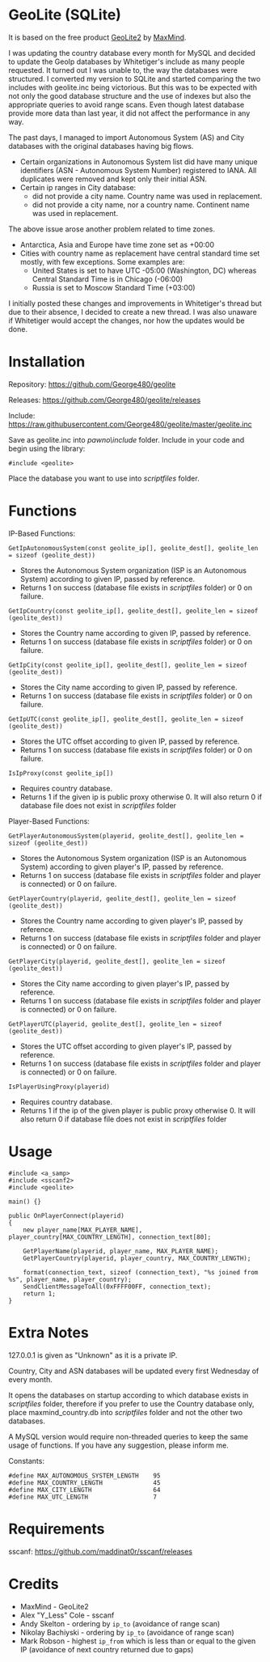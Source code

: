 # __GeoLite__ (SQLite)

It is based on the free product [GeoLite2](https://dev.maxmind.com/geoip/geoip2/geolite2/) by [MaxMind](https://www.maxmind.com/en/home).

I was updating the country database every month for MySQL and decided to update the GeoIp databases by Whitetiger's include as many people requested. It turned out I was unable to, the way the databases were structured. I converted my version to SQLite and started comparing the two includes with geolite.inc being victorious. But this was to be expected with not only the good database structure and the use of indexes but also the appropriate queries to avoid range scans. Even though latest database provide more data than last year, it did not affect the performance in any way.

The past days, I managed to import Autonomous System (AS) and City databases with the original databases having big flows.

* Certain organizations in Autonomous System list did have many unique identifiers (ASN - Autonomous System Number) registered to IANA. All duplicates were removed and kept only their initial ASN.
* Certain ip ranges in City database:
  * did not provide a city name. Country name was used in replacement.
  * did not provide a city name, nor a country name. Continent name was used in replacement.

The above issue arose another problem related to time zones.
* Antarctica, Asia and Europe have time zone set as +00:00
* Cities with country name as replacement have central standard time set mostly, with few exceptions. Some examples are:
  * United States is set to have UTC -05:00 (Washington, DC) whereas Central Standard Time is in Chicago (-06:00)
  * Russia is set to Moscow Standard Time (+03:00)

I initially posted these changes and improvements in Whitetiger's thread but due to their absence, I decided to create a new thread. I was also unaware if Whitetiger would accept the changes, nor how the updates would be done.

# __Installation__

Repository: https://github.com/George480/geolite

Releases: https://github.com/George480/geolite/releases

Include: https://raw.githubusercontent.com/George480/geolite/master/geolite.inc

Save as geolite.inc into _pawno\include_ folder. Include in your code and begin using the library:

```Pawn
#include <geolite>
```

Place the database you want to use into _scriptfiles_ folder.

# __Functions__
IP-Based Functions:
```Pawn
GetIpAutonomousSystem(const geolite_ip[], geolite_dest[], geolite_len = sizeof (geolite_dest))
```
  * Stores the Autonomous System organization (ISP is an Autonomous System) according to given IP, passed by reference.
  * Returns 1 on success (database file exists in _scriptfiles_ folder) or 0 on failure.

```Pawn
GetIpCountry(const geolite_ip[], geolite_dest[], geolite_len = sizeof (geolite_dest))
```
  * Stores the Country name according to given IP, passed by reference.
  * Returns 1 on success (database file exists in _scriptfiles_ folder) or 0 on failure.

```Pawn
GetIpCity(const geolite_ip[], geolite_dest[], geolite_len = sizeof (geolite_dest))
```
  * Stores the City name according to given IP, passed by reference.
  * Returns 1 on success (database file exists in _scriptfiles_ folder) or 0 on failure.

```Pawn
GetIpUTC(const geolite_ip[], geolite_dest[], geolite_len = sizeof (geolite_dest))
```
  * Stores the UTC offset according to given IP, passed by reference.
  * Returns 1 on success (database file exists in _scriptfiles_ folder) or 0 on failure.
  
```Pawn
IsIpProxy(const geolite_ip[])
```
  * Requires country database. 
  * Returns 1 if the given ip is public proxy otherwise 0. It will also return 0 if database file does not exist in _scriptfiles_ folder

Player-Based Functions:
```Pawn
GetPlayerAutonomousSystem(playerid, geolite_dest[], geolite_len = sizeof (geolite_dest))
```
  * Stores the Autonomous System organization (ISP is an Autonomous System) according to given player's IP, passed by reference.
  * Returns 1 on success (database file exists in _scriptfiles_ folder and player is connected) or 0 on failure.
  
```Pawn
GetPlayerCountry(playerid, geolite_dest[], geolite_len = sizeof (geolite_dest))
```
  * Stores the Country name according to given player's IP, passed by reference.
  * Returns 1 on success (database file exists in _scriptfiles_ folder and player is connected) or 0 on failure.
  
```Pawn
GetPlayerCity(playerid, geolite_dest[], geolite_len = sizeof (geolite_dest))
```
  * Stores the City name according to given player's IP, passed by reference.
  * Returns 1 on success (database file exists in _scriptfiles_ folder and player is connected) or 0 on failure.
  
```Pawn
GetPlayerUTC(playerid, geolite_dest[], geolite_len = sizeof (geolite_dest))
```
  * Stores the UTC offset according to given player's IP, passed by reference.
  * Returns 1 on success (database file exists in _scriptfiles_ folder and player is connected) or 0 on failure.
  
```Pawn
IsPlayerUsingProxy(playerid)
```
  * Requires country database. 
  * Returns 1 if the ip of the given player is public proxy otherwise 0. It will also return 0 if database file does not exist in _scriptfiles_ folder


# __Usage__
```Pawn
#include <a_samp>
#include <sscanf2>
#include <geolite>

main() {}

public OnPlayerConnect(playerid)
{
    new player_name[MAX_PLAYER_NAME], player_country[MAX_COUNTRY_LENGTH], connection_text[80];
	    
    GetPlayerName(playerid, player_name, MAX_PLAYER_NAME);
    GetPlayerCountry(playerid, player_country, MAX_COUNTRY_LENGTH);

    format(connection_text, sizeof (connection_text), "%s joined from %s", player_name, player_country);
    SendClientMessageToAll(0xFFFF00FF, connection_text);
    return 1;
}
```

# __Extra Notes__
127.0.0.1 is given as "Unknown" as it is a private IP.

Country, City and ASN databases will be updated every first Wednesday of every month.

It opens the databases on startup according to which database exists in _scriptfiles_ folder, therefore if you prefer to use the Country database only, place maxmind_country.db into _scriptfiles_ folder and not the other two databases.

A MySQL version would require non-threaded queries to keep the same usage of functions. If you have any suggestion, please inform me.

Constants:
```Pawn
#define MAX_AUTONOMOUS_SYSTEM_LENGTH    95
#define MAX_COUNTRY_LENGTH              45
#define MAX_CITY_LENGTH                 64
#define MAX_UTC_LENGTH                  7
```

# __Requirements__
sscanf: https://github.com/maddinat0r/sscanf/releases

# __Credits__

* MaxMind - GeoLite2
* Alex "Y_Less" Cole - sscanf
* Andy Skelton - ordering by `ip_to` (avoidance of range scan)
* Nikolay Bachiyski - ordering by `ip_to` (avoidance of range scan)
* Mark Robson - highest `ip_from` which is less than or equal to the given IP (avoidance of next country returned due to gaps)
